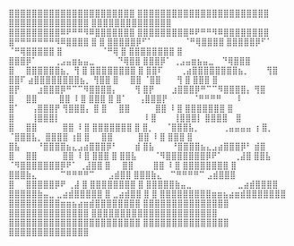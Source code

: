 ⣿⣿⣿⣿⣿⣿⣿⣿⣿⣿⣿⣿⣿⣿⣿⣿⣿⣿⣿⣿⣿⣿ ⣿⣿⣿⣿⣿⣿⣿⣿⣿⣿⣿⣿⣿⣿⣿⣿⣿⣿⣿⣿⣿⣿⣿ ⣿⣿⣿⣿⣿⣿⣿⣿⣿⣿⣿⣿⣿⣿ ⣿⣿⣿⣿⣿⣿⣿⣿⣿⣿⣿⣿⣿⣿
⣿⣿⣿⣿⣿⣿⣿⣿⣿⠿⠟⠛⠛⠻⠿⣿⣿⣿⣿⣿⣿⣿ ⣿⣿⣿⣿⣿⣿⣿⣿⣿⠿⠟⠛⠛⠻⠿⣿⣿⣿⣿⣿⣿⣿⣿ ⣿⠛⠛⠛⠛⠛⠛⠛⠻⠿⣿⣿⣿⣿ ⣿                 ⣿
⣿⣿⣿⣿⣿⡿⠋⠁⠀⠀⠀⠀⠀    ⠈⠛⢿⣿⣿⣿⣿ ⣿⣿⣿⣿⣿⡿⠋⠁⠀⠀       ⠈⠛⢿⣿⣿⣿⣿⣿ ⣿     ⠀⠀ ⠀⠀⠀⠀⠈⠛⢿  ⣿   ⣿⣿⣿⣿⣿⣿⣿⣿   ⣿
⣿⣿⣿⡿⠁⠀⠀⠀⢀⣠⣤⣶⣦⣤⣀⠀⠀⠀⠀⠙⢿⣿⣿ ⣿⣿⣿⡿⠁   ⢀⣠⣤⣶⣦⣤⣀⠀    ⠙⢿⣿⣿⣿ ⣿⠀⠀⣿⣿⣿⣿⣿⣿⣦⡀   ⢻  ⣿   ⣿⣿⣿⣿⣿⣿⣿⣿   ⣿
⣿⣿⠏⠀⠀⠀⢀⣴⣿⣿⣿⣿⣿⣿⣿⣿⣦⡀⠀⠀⠀⢻⣿ ⣿⣿⠏    ⣴⣿⣿⣿⣿⣿⣿⣿⣿⣦⡀    ⢻⣿⣿ ⣿⠀⠀⣿⣿    ⠈⣿⣿ ⠀⠀ ⢻ ⣿   ⣿⣿⣿          ⣿
⣿⡟⠀⠀⠀⣰⣿⣿⣿⡿⠛⠉⠉⠻⣿⣿⣿⣿⡄⠀⠀⠀⢻ ⣿⡟⠀⠀⠀⣰⣿⣿⣿⡿⠛⠉⠉⠻⣿⣿⣿⣿⡄   ⢻⣿ ⣿⠀⠀⣿⣿⠀ ⠀⠀ ⣿⣿    ⠸ ⣿   ⣿⣿⣿          ⣿
⣿⠁⠀⠀⢠⣿⣿⣿⡟⠀⠀⠀⠀  ⠈⠛⠛⠛⠛⠀⠀ ⠸ ⣿⠁⠀⠀⢠⣿⣿⣿⡟       ⢻⣿⣿⣿⡄    ⣿ ⣿⠀⠀⣿⣿⠀⠀⠀⠀ ⣿⣿    ⠸ ⣿   ⣿⣿⣿⣿⣿⣿⣿    ⣿
⣿⠀⠀⠀⢸⣿⣿⣿⡇⠀⠀⠀⠀⠀⠀⠀⠀⠀⠀⠀⠀⠀⠀ ⠸ ⣿⠀⠀⠀⢸⣿⣿⣿⡇        ⣿⣿⣿⣿⠀   ⣿ ⣿⠀⠀⣿⣿⠀⠀⠀⠀ ⣿⣿    ⠸ ⣿   ⣿⣿⣿⣿⣿⣿⣿    ⣿
⣿⡀⠀⠀⠈⣿⣿⣿⣧⡀⠀⠀⠀⠀⢀⣤⣤⣤⣤    ⢰ ⣿⡀  ⠈⣿⣿⣿⣧⡀       ⣿⣿⣿⣿   ⢰⣿ ⣿⠀⠀⣿⣿⠀⠀⠀⠀ ⣿⣿    ⠸ ⣿   ⣿⣿⣿          ⣿
⣿⣧⠀⠀⠀⠘⣿⣿⣿⣿⣦⣄⣠⣴⣿⣿⣿⡿⠃⠀⠀⠀⣾ ⣿⣧⠀⠀⠀⠘⣿⣿⣿⣿⣦⣄⣠⣴⣿⣿⣿⡿⠃   ⣾⣿ ⣿⠀⠀⣿⣿⠀⠀⠀⠀ ⣿⣿    ⠸ ⣿   ⣿⣿⣿          ⣿
⣿⣿⣧⠀⠀⠀⠈⠻⣿⣿⣿⣿⣿⣿⣿⡿⠟⠁⠀⠀⢀⣼⣿ ⣿⣿⣧   ⠈⠻⣿⣿⣿⣿⣿⣿⣿⡿⠟⠁  ⢀⣼⣿⣿ ⣿⠀⠀⣿⣿⠀⠀⠀  ⣿⣿    ⠸ ⣿   ⣿⣿⣿⣿⣿⣿⣿⣿   ⣿
⣿⣿⣿⣷⣄⠀⠀⠀⠀⠉⠛⠛⠛⠛⠉⠀⠀   ⣠⣾⣿⣿ ⣿⣿⣿⣷⣄⠀    ⠉⠛⠛⠛⠛⠉    ⣠⣾⣿⣿⣿ ⣿⠀⠀⣿⣿⣿⣿⣿⡿⠟    ⢀⣼ ⣿   ⣿⣿⣿⣿⣿⣿⣿⣿   ⣿
⣿⣿⣿⣿⣿⣷⣤⣀⠀⠀⠀⠀⠀⠀⠀⠀⣀⣴⣾⣿⣿⣿⣿ ⣿⣿⣿⣿⣿⣷⣤⣀          ⣀⣴⣾⣿⣿⣿⣿⣿ ⣿            ⣀⣴⣾⣿⣿ ⣿                 ⣿
⣿⣿⣿⣿⣿⣿⣿⣿⣿⣶⣶⣦⣴⣶⣾⣿⣿⣿⣿⣿⣿⣿ ⣿⣿⣿⣿⣿⣿⣿⣿⣿⣶⣶⣦⣴⣶⣾⣿⣿⣿⣿⣿⣿⣿⣿ ⣿⣿⣿⣿⣿⣿⣿⣿⣿⣿⣿⣿⣿⣿⣿ ⣿⣿⣿⣿⣿⣿⣿⣿⣿⣿⣿⣿⣿⣿
⣿⣿⣿⣿⣿⣿⣿⣿⣿⣿⣿⣿⣿⣿⣿⣿⣿⣿⣿⣿⣿⣿ ⣿⣿⣿⣿⣿⣿⣿⣿⣿⣿⣿⣿⣿⣿⣿⣿⣿⣿⣿⣿⣿⣿⣿ ⣿⣿⣿⣿⣿⣿⣿⣿⣿⣿⣿⣿⣿⣿⣿ ⣿⣿⣿⣿⣿⣿⣿⣿⣿⣿⣿⣿⣿⣿
